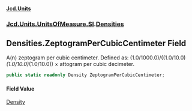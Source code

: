 #### [Jcd.Units](index.md 'index')
### [Jcd.Units.UnitsOfMeasure.SI](Jcd.Units.UnitsOfMeasure.SI.md 'Jcd.Units.UnitsOfMeasure.SI').[Densities](Densities.md 'Jcd.Units.UnitsOfMeasure.SI.Densities')

## Densities.ZeptogramPerCubicCentimeter Field

A(n) zeptogram per cubic centimeter. Defined as: (1.0/1000.0)/((1.0/10.0)*(1.0/10.0)*(1.0/10.0)) × attogram per cubic decimeter.

```csharp
public static readonly Density ZeptogramPerCubicCentimeter;
```

#### Field Value
[Density](Density.md 'Jcd.Units.UnitTypes.Density')
